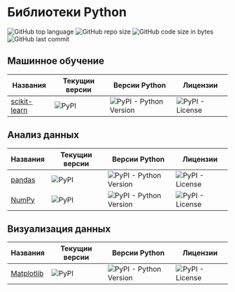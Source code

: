 # Библиотеки Python

![GitHub top language](https://img.shields.io/github/languages/top/DmitryRyumin/python_libs)
![GitHub repo size](https://img.shields.io/github/repo-size/DmitryRyumin/python_libs)
![GitHub code size in bytes](https://img.shields.io/github/languages/code-size/DmitryRyumin/python_libs)
![GitHub last commit](https://img.shields.io/github/last-commit/DmitryRyumin/python_libs)

## Машинное обучение

| Названия | Текущии версии | Версии Python | Лицензии |
| -------- | -------------- | ------------- | -------- |
| [scikit-learn](https://github.com/DmitryRyumin/python_libs/tree/master/ml/scikit-learn) | ![PyPI](https://img.shields.io/pypi/v/scikit-learn)  | ![PyPI - Python Version](https://img.shields.io/pypi/pyversions/scikit-learn) | ![PyPI - License](https://img.shields.io/pypi/l/scikit-learn) |

## Анализ данных

| Названия | Текущии версии | Версии Python | Лицензии |
| -------- | -------------- | ------------- | -------- |
| [pandas](https://github.com/DmitryRyumin/python_libs/tree/master/data_analysis/pandas) | ![PyPI](https://img.shields.io/pypi/v/pandas)  | ![PyPI - Python Version](https://img.shields.io/pypi/pyversions/pandas) | ![PyPI - License](https://img.shields.io/pypi/l/pandas) |
| [NumPy](https://github.com/DmitryRyumin/python_libs/tree/master/data_analysis/NumPy) | ![PyPI](https://img.shields.io/pypi/v/NumPy)  | ![PyPI - Python Version](https://img.shields.io/pypi/pyversions/NumPy) | ![PyPI - License](https://img.shields.io/pypi/l/NumPy) |

## Визуализация данных

| Названия | Текущии версии | Версии Python | Лицензии |
| -------- | -------------- | ------------- | -------- |
| [Matplotlib](https://github.com/DmitryRyumin/python_libs/tree/master/data_visualization/Matplotlib) | ![PyPI](https://img.shields.io/pypi/v/Matplotlib)  | ![PyPI - Python Version](https://img.shields.io/pypi/pyversions/Matplotlib) | ![PyPI - License](https://img.shields.io/pypi/l/Matplotlib) |

